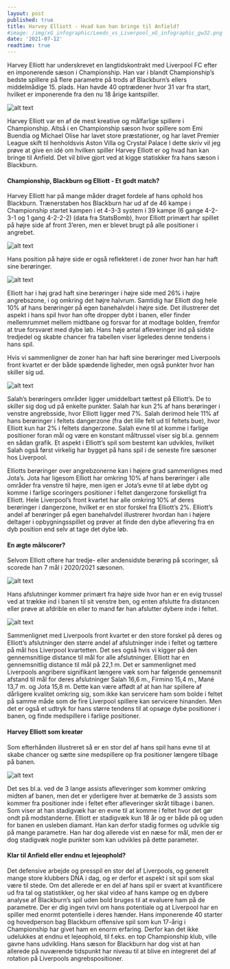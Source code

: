 ```yaml
---
layout: post
published: true
title: Harvey Elliott - Hvad kan han bringe til Anfield?
#image: /img/xG_infographic/Leeds_vs_Liverpool_xG_infographic_gw32.png
date: '2021-07-12'
readtime: true
---
```


Harvey Elliott har underskrevet en langtidskontrakt med Liverpool FC efter en imponerende sæson i Championship. Han var i blandt Championship’s bedste spillere på flere parametre på trods af Blackburn’s ellers middelmådige 15. plads. Han havde 40 optrædener hvor 31 var fra start, hvilket er imponerende fra den nu 18 årige kantspiller.

![alt text](/img/harvey_elliott/harvey_table.png)

Harvey Elliott var en af de mest kreative og målfarlige spillere i Championship. Altså i en Championship sæson hvor spillere som Emi Buendia og Michael Olise har lavet store præstationer, og har lavet Premier League skift til henholdsvis Aston Villa og Crystal Palace
I dette skriv vil jeg prøve at give en idé om hvilken spiller Harvey Elliott er og hvad han kan bringe til Anfield. Det vil blive gjort ved at kigge statiskker fra hans sæson i Blackburn.


#### Championship, Blackburn og Elliott - Et godt match?

Harvey Elliott har på mange måder draget fordele af hans ophold hos Blackburn. Trænerstaben hos Blackburn har ud af de 46 kampe i Championship startet kampen i et 4-3-3 system i 39 kampe (6 gange 4-2-3-1 og 1 gang 4-2-2-2) (data fra StatsBomb), hvor Elliott primært har spillet på højre side af front 3’eren, men er blevet brugt på alle positioner i angrebet.

![alt text](/img/harvey_elliott/harvey_positions.png)

Hans position på højre side er også reflekteret i de zoner hvor han har haft sine berøringer.

![alt text](/img/harvey_elliott/harvey_touches.png)

Elliott har i høj grad haft sine berøringer i højre side med 26% i højre angrebszone, i og omkring det højre halvrum. Samtidig har Elliott dog hele 10% af hans berøringer på egen banehalvdel i højre side.
Det illustrerer det aspekt i hans spil hvor han ofte dropper dybt i banen, eller finder mellemrummet mellem midtbane og forsvar for at modtage bolden, fremfor at true forsvaret med dybe løb.
Hans høje antal afleveringer ind på sidste tredjedel og skabte chancer fra tabellen viser ligeledes denne tendens i hans spil.

Hvis vi sammenligner de zoner han har haft sine berøringer med Liverpools front kvartet er der både spædende ligheder, men også punkter hvor han skiller sig ud.

![alt text](/img/harvey_elliott/liv_players_touches.png)

Salah’s berøringers områder ligger umiddelbart tættest på Elliott’s. De to skiller sig dog ud på enkelte punkter.
Salah har kun 2% af hans berøringer i venstre angrebsside, hvor Elliott ligger med 7%. Salah derimod hele 11% af hans berøringer i feltets dangerzone (fra det lille felt ud til feltets bue), hvor Elliott kun har 2% i feltets dangerzone.
Salah evne til at komme i farlige positioner foran mål og være en konstant måltrussel viser sig bl.a. gennem en sådan grafik. Et aspekt i Elliott’s spil som bestemt kan udvikles, hvilket Salah også først virkelig har bygget på hans spil i de seneste fire sæsoner hos Liverpool.

Elliotts berøringer over angrebzonerne kan i højere grad sammenlignes med Jota’s. Jota har ligesom Elliott har omkring 10% af hans berøringer i alle områder fra venstre til højre, men igen er Jota’s evne til at løbe dybt og komme i farlige scoringers positioner i feltet dangerzone forskelligt fra Elliott.
Hele Liverpool’s front kvartet har alle omkring 10% af deres berøringer i dangerzone, hvilket er en stor forskel fra Elliott’s 2%. Elliott’s andel af berøringer på egen banehalvdel illustrerer hvordan han i højere deltager i opbygningsspillet og prøver at finde den dybe aflevering fra en dyb position end selv at tage det dybe løb.


#### En ægte målscorer?

Selvom Elliott oftere har tredje- eller andensidste berøring på scoringer, så scorede han 7 mål i 2020/2021 sæsonen.

![alt text](/img/harvey_elliott/harvey_shots.png)

Hans afslutninger kommer primært fra højre side hvor han er en evig trussel ved at trække ind i banen til sit venstre ben, og enten afslutte fra distancen eller prøve at afdrible en eller to mand før han afslutter dybere inde i feltet.

![alt text](/img/harvey_elliott/liv_players_shots.png)

Sammenlignet med Liverpools front kvartet er den store forskel på deres og Elliott’s afslutninger den større andel af afslutninger inde i feltet og tættere på mål hos Liverpool kvartetten. Det ses også hvis vi kigger på den gennemsnitlige distance til mål for alle afslutninger.
Elliott har en gennemsnitlig distance til mål på 22,1 m. Det er sammenlignet med Liverpools angribere signifikant længere væk som har følgende gennemsnit afstand til mål for deres afslutninger Salah 16,6 m., Firmino 15,4 m., Mané 13,7 m. og Jota 15,8 m.
Dette kan være affødt af at han har spillere af dårligere kvalitet omkring sig, som ikke kan servicere ham som bolde i feltet på samme måde som de fire Liverpool spillere kan servicere hinanden.
Men det er også et udtryk for hans større tendens til at opsøge dybe positioner i banen, og finde medspillere i farlige positioner.

#### Harvey Elliott som kreatør

Som efterhånden illustreret så er en stor del af hans spil hans evne til at skabe chancer og sætte sine medspillere op fra positioner længere tilbage på banen.

![alt text](/img/harvey_elliott/harvey_assists.png)

Det ses bl.a. ved de 3 lange assists afleveringer som kommer omkring midten af banen, men det er yderligere hver at bemærke de 3 assists som kommer fra positioner inde i feltet efter afleveringer skråt tilbage i banen. Som viser at han stadigvæk har en evne til at komme i feltet hvor det gør ondt på modstanderne.
Elliott er stadigvæk kun 18 år og er både på og uden for banen en usleben diamant. Han kan derfor stadig formes og udvikle sig på mange parametre. Han har dog allerede vist en næse for mål, men der er dog stadigvæk nogle punkter som kan udvikles på dette parameter.

#### Klar til Anfield eller endnu et lejeophold?

Det defensive arbejde og presspil en stor del af Liverpools, og generelt mange store klubbers DNA i dag, og er derfor et aspekt i sit spil som skal være til stede. Om det allerede er en del af hans spil er svært at kvantificere ud fra tal og statistikker, og her skal video af hans kampe og en dybere analyse af Blackburn’s spil uden bold bruges til at evaluere ham på de parametre.
Der er dig ingen tvivl om hans potentiale og at Liverpool har en spiller med enormt potentielle i deres hænder. Hans imponerende 40 starter og hovedperson bag Blackburn offensive spil som kun 17-årig i Championship har givet ham en enorm erfaring.
Derfor kan det ikke udelukkes at endnu et lejeophold, til f.eks. en top Championship klub, ville gavne hans udvikling. Hans sæson for Blackburn har dog vist at han allerede på nuværende tidspunkt har niveau til at blive en integreret del af rotation på Liverpools angrebspositioner.